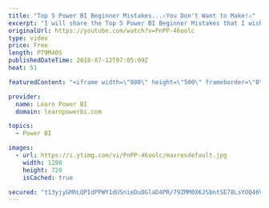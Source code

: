 ```yaml
---
title: "Top 5 Power BI Beginner Mistakes...⚠️You Don't Want to Make!⚠️"
excerpt: "I will share the Top 5 Power BI Beginner Mistakes that I wish I hadn't made when I started out with Power BI. ❌ Not Focusing on the Relationship ❌ Using the Same Old Names ❌ Mind Your Table Manners ✅ Pro Move: Measure Folders ❌ Not Managing by Exception ------------------------------------------------------------------------"
originalUrl: https://youtube.com/watch?v=PnPP-46oolc
type: video
price: Free
length: PT9M40S
publishedDateTime: 2018-07-12T07:05:09Z
heat: 51

featuredContent: "<iframe width=\"800\" height=\"500\" frameborder=\"0\" src=\"https://www.youtube.com/embed/PnPP-46oolc\" allow=\"accelerometer; autoplay; encrypted-media; gyroscope; picture-in-picture\" allowfullscreen></iframe>"

provider:
  name: Learn Power BI
  domain: learnpowerbi.com

topics:
  - Power BI

images:
  - url: https://i.ytimg.com/vi/PnPP-46oolc/maxresdefault.jpg
    width: 1280
    height: 720
    isCached: true

secured: "t13yjyGMhLQPIdPPWY1dUSnieDuOGlaD4PR/79ZMM0XKJSbntSE78LsYOQ46VkBgnF3YIVJzKegVEdRV70dEjMZssNQ6ig4OfScWdoGPV/VgZuyZEHeb/Q+GnJ8tLzVEBxbN+LL9lrs/7S+vRv1d3kJCOX3o4QuP78xncUEIlGA0dVicQZtb0KdvShlo7NcVX42lP+2VUW9/OCjft7VQp4z08ZEky8AK+yGEYc8P5PrzT6iWe09cjBJTKnv2yonxZceSWL4CXgE02pZJ+LrzYPZBMOuoy/i/4p5S+I/1Zg+CPhVRRVGJF9ECXdeWV7D/ZEaqfnvq3B+/wuHBnvTFbNiDNmyuaxzqWjs4WITKoLPD4JZDBYHR75E9+lwxPRL96RxzykyNFOx4B/B+rCOD/nNG6hR+IG/lxcMI4+rjb/PV0hj8qbHuXjExCXI/vCrp;wdKe7gj8gNtBPP5UQgd6xw=="
---
```


